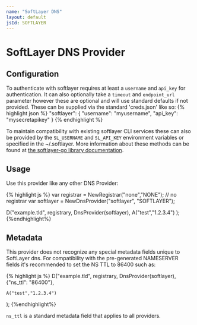 ```yaml
---
name: "SoftLayer DNS"
layout: default
jsId: SOFTLAYER
---
```


# SoftLayer DNS Provider

## Configuration

To authenticate with softlayer requires at least a `username` and `api_key` for authentication.
It can also optionally take a `timeout` and `endpoint_url` parameter however these are optional and will use standard defaults if not provided.
These can be supplied via the standard 'creds.json' like so:
{% highlight json %}
    "softlayer": {
        "username": "myusername",
        "api_key": "mysecretapikey"
    }
{% endhighlight %}

To maintain compatibility with existing softlayer CLI services these can also be provided by the `SL_USERNAME` and `SL_API_KEY` environment variables or specified in the ~/.softlayer.
More information about these methods can be found at [the softlayer-go library documentation](https://github.com/softlayer/softlayer-go#sessions).

## Usage

Use this provider like any other DNS Provider:

{% highlight js %}
var registrar = NewRegistrar("none","NONE"); // no registrar
var softlayer = NewDnsProvider("softlayer", "SOFTLAYER");

D("example.tld", registrary, DnsProvider(softlayer),
    A("test","1.2.3.4")
);
{%endhighlight%}

## Metadata

This provider does not recognize any special metadata fields unique to SoftLayer dns.
For compatibility with the pre-generated NAMESERVER fields it's recommended to set the NS TTL to 86400 such as:

{% highlight js %}
D("example.tld", registrary, DnsProvider(softlayer),
    {"ns_ttl": "86400"},

    A("test","1.2.3.4")
);
{%endhighlight%}

`ns_ttl` is a standard metadata field that applies to all providers.
